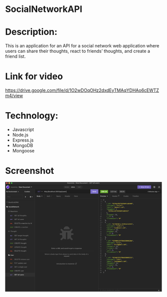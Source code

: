 # SocialNetworkAPI

# Description:

This is an application for an API for a social network web application where users can share their thoughts, react to friends’ thoughts, and create a friend list.

# Link for video
https://drive.google.com/file/d/1O2wDOqOHz2dxdEyTMAqYDHAo6cEWTZm4/view

# Technology:

- Javascript
- Node.js
- Express.js
- MongoDB
- Mongoose

# Screenshot
![insomnia](./assets/insomnia.png) 